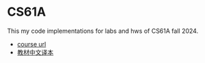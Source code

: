 # CS61A

This my code implementations for labs and hws of CS61A fall 2024.

- [course url](https://cs61a.org/)
- [教材中文译本](https://composingprograms.netlify.app/)
  